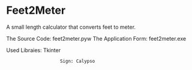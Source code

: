 # Feet2Meter
A small length calculator that converts feet to meter.

The Source Code: feet2meter.pyw
The Application Form: feet2meter.exe

Used Libraies: Tkinter


                        Sign: Calypso
